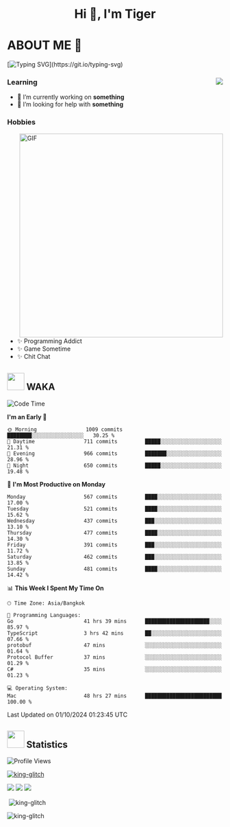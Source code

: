 <h1 align="center">Hi 👋, I'm Tiger</h1>




# ABOUT ME 💬

[![Typing SVG](https://readme-typing-svg.herokuapp.com?color=22F771&vCenter=true&lines=A+perssionate+developer+from+nowhere.)](https://git.io/typing-svg)

<div>
 <img align="right" src="https://spotify-github-profile.vercel.app/api/view?uid=12129734423&cover_image=false&theme=default&bar_color=22d016&bar_color_cover=true" />
 <h3>Learning</h3>
 
 <ul>
  <li>🔭 I’m currently working on <b>something</b></li>
  <li>🤝 I’m looking for help with <b>something</b></li>
 </ul>
 
</div>
<div>
 <h3>Hobbies</h3>
 <img align="right" height="475px"  alt="GIF" src="https://i.pinimg.com/originals/1f/b7/db/1fb7dbee557e5ed509f7517da8a84d58.gif" />
 <ul>
  <li>✨ Programming Addict</li>
  <li>✨ Game Sometime</li>
  <li>✨ Chit Chat</li>
 </ul>
 
</div>



## <img height="40" src="https://raw.githubusercontent.com/innng/innng/master/assets/kyubey.gif"/> WAKA

<!--START_SECTION:waka-->
![Code Time](http://img.shields.io/badge/Code%20Time-2%2C493%20hrs%209%20mins-blue)

**I'm an Early 🐤** 

```text
🌞 Morning                1009 commits        ████████░░░░░░░░░░░░░░░░░   30.25 % 
🌆 Daytime                711 commits         █████░░░░░░░░░░░░░░░░░░░░   21.31 % 
🌃 Evening                966 commits         ███████░░░░░░░░░░░░░░░░░░   28.96 % 
🌙 Night                  650 commits         █████░░░░░░░░░░░░░░░░░░░░   19.48 % 
```
📅 **I'm Most Productive on Monday** 

```text
Monday                   567 commits         ████░░░░░░░░░░░░░░░░░░░░░   17.00 % 
Tuesday                  521 commits         ████░░░░░░░░░░░░░░░░░░░░░   15.62 % 
Wednesday                437 commits         ███░░░░░░░░░░░░░░░░░░░░░░   13.10 % 
Thursday                 477 commits         ████░░░░░░░░░░░░░░░░░░░░░   14.30 % 
Friday                   391 commits         ███░░░░░░░░░░░░░░░░░░░░░░   11.72 % 
Saturday                 462 commits         ███░░░░░░░░░░░░░░░░░░░░░░   13.85 % 
Sunday                   481 commits         ████░░░░░░░░░░░░░░░░░░░░░   14.42 % 
```


📊 **This Week I Spent My Time On** 

```text
🕑︎ Time Zone: Asia/Bangkok

💬 Programming Languages: 
Go                       41 hrs 39 mins      █████████████████████░░░░   85.97 % 
TypeScript               3 hrs 42 mins       ██░░░░░░░░░░░░░░░░░░░░░░░   07.66 % 
protobuf                 47 mins             ░░░░░░░░░░░░░░░░░░░░░░░░░   01.64 % 
Protocol Buffer          37 mins             ░░░░░░░░░░░░░░░░░░░░░░░░░   01.29 % 
C#                       35 mins             ░░░░░░░░░░░░░░░░░░░░░░░░░   01.23 % 

💻 Operating System: 
Mac                      48 hrs 27 mins      █████████████████████████   100.00 % 
```


 Last Updated on 01/10/2024 01:23:45 UTC
<!--END_SECTION:waka-->
## <img height="40" src="https://raw.githubusercontent.com/innng/innng/master/assets/kyubey.gif"/> Statistics
![Profile Views](https://komarev.com/ghpvc/?username=king-glitch)  

<p align="left"> 
 <a href="https://github.com/ryo-ma/github-profile-trophy">
  <img src="https://github-profile-trophy.vercel.app/?username=king-glitch&theme=dracula" alt="king-glitch" />
 </a> </p>

![](https://github-profile-summary-cards.vercel.app/api/cards/profile-details?username=king-glitch&theme=dracula)
![](https://github-profile-summary-cards.vercel.app/api/cards/stats?username=king-glitch&theme=dracula) 
![](https://github-profile-summary-cards.vercel.app/api/cards/productive-time?username=king-glitch&theme=dracula)


<p>&nbsp;<img align="center" src="https://github-readme-stats.vercel.app/api?username=king-glitch&theme=dracula" alt="king-glitch" /></p>

<p><img align="center" src="https://github-readme-streak-stats.herokuapp.com/?user=king-glitch&theme=dracula" alt="king-glitch" /></p>
